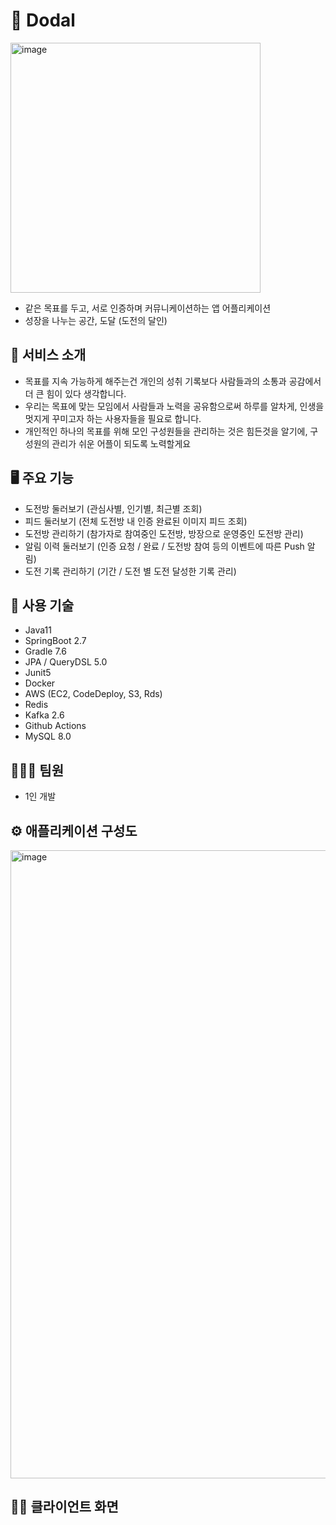 # 🔷 Dodal
<img width="400" alt="image" src="https://github.com/team-dodal/dodal_backend/assets/81945553/9d755a80-3092-485b-8e6f-886848e35e17">

- 같은 목표를 두고, 서로 인증하며 커뮤니케이션하는 앱 어플리케이션
- 성장을 나누는 공간, 도달 (도전의 달인)

## 📖 서비스 소개
- 목표를 지속 가능하게 해주는건 개인의 성취 기록보다 사람들과의 소통과 공감에서 더 큰 힘이 있다 생각합니다.
- 우리는 목표에 맞는 모임에서 사람들과 노력을 공유함으로써 하루를 알차게, 인생을 멋지게 꾸미고자 하는 사용자들을 필요로 합니다.
- 개인적인 하나의 목표를 위해 모인 구성원들을 관리하는 것은 힘든것을 알기에, 구성원의 관리가 쉬운 어플이 되도록 노력할게요

## 🖥 주요 기능

- 도전방 둘러보기 (관심사별, 인기별, 최근별 조회)  
- 피드 둘러보기 (전체 도전방 내 인증 완료된 이미지 피드 조회)
- 도전방 관리하기 (참가자로 참여중인 도전방, 방장으로 운영중인 도전방 관리) 
- 알림 이력 둘러보기 (인증 요청 / 완료 / 도전방 참여 등의 이벤트에 따른 Push 알림)
- 도전 기록 관리하기 (기간 / 도전 별 도전 달성한 기록 관리)

## 📌 사용 기술
- Java11
- SpringBoot 2.7
- Gradle 7.6
- JPA / QueryDSL 5.0
- Junit5
- Docker
- AWS (EC2, CodeDeploy, S3, Rds)
- Redis 
- Kafka 2.6
- Github Actions 
- MySQL 8.0

## 🙋🏻‍♂️ 팀원
- 1인 개발

## ⚙️ 애플리케이션 구성도
<img width="1005" alt="image" src="https://github.com/team-dodal/dodal_backend/assets/81945553/44d5dcfc-c570-4b75-8931-539dda987f8b">

## ✌🏻 클라이언트 화면 


